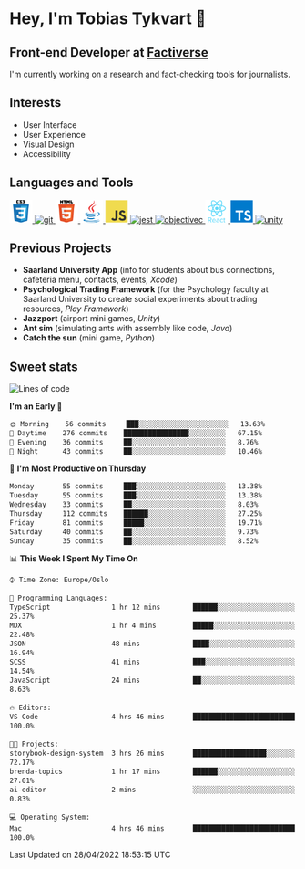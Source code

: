 # Hey, I'm Tobias Tykvart 🦉
## Front-end Developer at [Factiverse](https://www.factiverse.no/)

I'm currently working on a research and fact-checking tools for journalists.

## Interests

- User Interface
- User Experience
- Visual Design
- Accessibility

## Languages and Tools
<p align="left"> <a href="https://www.w3schools.com/css/" target="_blank" rel="noreferrer"> <img src="https://raw.githubusercontent.com/devicons/devicon/master/icons/css3/css3-original-wordmark.svg" alt="css3" width="40" height="40"/> </a> <a href="https://git-scm.com/" target="_blank" rel="noreferrer"> <img src="https://www.vectorlogo.zone/logos/git-scm/git-scm-icon.svg" alt="git" width="40" height="40"/> </a> <a href="https://www.w3.org/html/" target="_blank" rel="noreferrer"> <img src="https://raw.githubusercontent.com/devicons/devicon/master/icons/html5/html5-original-wordmark.svg" alt="html5" width="40" height="40"/> </a> <a href="https://www.java.com" target="_blank" rel="noreferrer"> <img src="https://raw.githubusercontent.com/devicons/devicon/master/icons/java/java-original.svg" alt="java" width="40" height="40"/> </a> <a href="https://developer.mozilla.org/en-US/docs/Web/JavaScript" target="_blank" rel="noreferrer"> <img src="https://raw.githubusercontent.com/devicons/devicon/master/icons/javascript/javascript-original.svg" alt="javascript" width="40" height="40"/> </a> <a href="https://jestjs.io" target="_blank" rel="noreferrer"> <img src="https://www.vectorlogo.zone/logos/jestjsio/jestjsio-icon.svg" alt="jest" width="40" height="40"/> </a> <a href="https://developer.apple.com/library/archive/documentation/Cocoa/Conceptual/ProgrammingWithObjectiveC/Introduction/Introduction.html" target="_blank" rel="noreferrer"> <img src="https://www.vectorlogo.zone/logos/apple_objectivec/apple_objectivec-icon.svg" alt="objectivec" width="40" height="40"/> </a> <a href="https://reactjs.org/" target="_blank" rel="noreferrer"> <img src="https://raw.githubusercontent.com/devicons/devicon/master/icons/react/react-original-wordmark.svg" alt="react" width="40" height="40"/> </a> <a href="https://www.typescriptlang.org/" target="_blank" rel="noreferrer"> <img src="https://raw.githubusercontent.com/devicons/devicon/master/icons/typescript/typescript-original.svg" alt="typescript" width="40" height="40"/> </a> <a href="https://unity.com/" target="_blank" rel="noreferrer"> <img src="https://www.vectorlogo.zone/logos/unity3d/unity3d-icon.svg" alt="unity" width="40" height="40"/> </a> </p>

## Previous Projects

- **Saarland University App** (info for students about bus connections, cafeteria menu, contacts, events, *Xcode*)
- **Psychological Trading Framework** (for the Psychology faculty at Saarland University to create social experiments about trading resources, *Play Framework*)
- **Jazzport** (airport mini games, *Unity*)
- **Ant sim** (simulating ants with assembly like code, *Java*)
- **Catch the sun** (mini game, *Python*)

## Sweet stats

<!--START_SECTION:waka-->
![Lines of code](https://img.shields.io/badge/From%20Hello%20World%20I%27ve%20Written--53%20Thousand%20lines%20of%20code-blue)

**I'm an Early 🐤** 

```text
🌞 Morning    56 commits     ███░░░░░░░░░░░░░░░░░░░░░░   13.63% 
🌆 Daytime    276 commits    ████████████████░░░░░░░░░   67.15% 
🌃 Evening    36 commits     ██░░░░░░░░░░░░░░░░░░░░░░░   8.76% 
🌙 Night      43 commits     ██░░░░░░░░░░░░░░░░░░░░░░░   10.46%

```
📅 **I'm Most Productive on Thursday** 

```text
Monday       55 commits     ███░░░░░░░░░░░░░░░░░░░░░░   13.38% 
Tuesday      55 commits     ███░░░░░░░░░░░░░░░░░░░░░░   13.38% 
Wednesday    33 commits     ██░░░░░░░░░░░░░░░░░░░░░░░   8.03% 
Thursday     112 commits    ██████░░░░░░░░░░░░░░░░░░░   27.25% 
Friday       81 commits     █████░░░░░░░░░░░░░░░░░░░░   19.71% 
Saturday     40 commits     ██░░░░░░░░░░░░░░░░░░░░░░░   9.73% 
Sunday       35 commits     ██░░░░░░░░░░░░░░░░░░░░░░░   8.52%

```


📊 **This Week I Spent My Time On** 

```text
⌚︎ Time Zone: Europe/Oslo

💬 Programming Languages: 
TypeScript               1 hr 12 mins        ██████░░░░░░░░░░░░░░░░░░░   25.37% 
MDX                      1 hr 4 mins         █████░░░░░░░░░░░░░░░░░░░░   22.48% 
JSON                     48 mins             ████░░░░░░░░░░░░░░░░░░░░░   16.94% 
SCSS                     41 mins             ███░░░░░░░░░░░░░░░░░░░░░░   14.54% 
JavaScript               24 mins             ██░░░░░░░░░░░░░░░░░░░░░░░   8.63%

🔥 Editors: 
VS Code                  4 hrs 46 mins       █████████████████████████   100.0%

🐱‍💻 Projects: 
storybook-design-system  3 hrs 26 mins       ██████████████████░░░░░░░   72.17% 
brenda-topics            1 hr 17 mins        ██████░░░░░░░░░░░░░░░░░░░   27.01% 
ai-editor                2 mins              ░░░░░░░░░░░░░░░░░░░░░░░░░   0.83%

💻 Operating System: 
Mac                      4 hrs 46 mins       █████████████████████████   100.0%

```


 Last Updated on 28/04/2022 18:53:15 UTC
<!--END_SECTION:waka-->
